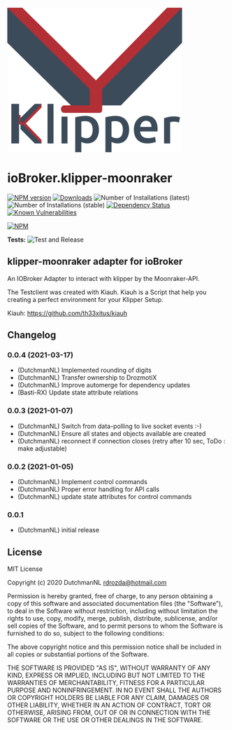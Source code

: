 ![Logo](admin/klipper-moonraker.png)
# ioBroker.klipper-moonraker

[![NPM version](http://img.shields.io/npm/v/iobroker.klipper-moonraker.svg)](https://www.npmjs.com/package/iobroker.klipper-moonraker)
[![Downloads](https://img.shields.io/npm/dm/iobroker.klipper-moonraker.svg)](https://www.npmjs.com/package/iobroker.klipper-moonraker)
![Number of Installations (latest)](http://iobroker.live/badges/klipper-moonraker-installed.svg)
![Number of Installations (stable)](http://iobroker.live/badges/klipper-moonraker-stable.svg)
[![Dependency Status](https://img.shields.io/david/DrozmotiX/iobroker.klipper-moonraker.svg)](https://david-dm.org/DrozmotiX/iobroker.klipper-moonraker)
[![Known Vulnerabilities](https://snyk.io/test/github/DrozmotiX/ioBroker.klipper-moonraker/badge.svg)](https://snyk.io/test/github/DrozmotiX/ioBroker.klipper-moonraker)

[![NPM](https://nodei.co/npm/iobroker.klipper-moonraker.png?downloads=true)](https://nodei.co/npm/iobroker.klipper-moonraker/)

**Tests:** ![Test and Release](https://github.com/DrozmotiX/ioBroker.klipper-moonraker/workflows/Test%20and%20Release/badge.svg)

## klipper-moonraker adapter for ioBroker

An IOBroker Adapter to interact with klipper by the Moonraker-API.

The Testclient was created with Kiauh. Kiauh is a Script that help you creating a perfect environment for your Klipper Setup.

Kiauh: 
https://github.com/th33xitus/kiauh

    
## Changelog

<!--
    Placeholder for the next version (at the beginning of the line):
    ### __WORK IN PROGRESS__
-->

### 0.0.4 (2021-03-17)
* (DutchmanNL) Implemented rounding of digits
* (DutchmanNL) Transfer ownership to DrozmotiX
* (DutchmanNL) Improve automerge for dependency updates
* (Basti-RX) Update state attribute relations

### 0.0.3 (2021-01-07)
* (DutchmanNL) Switch from data-polling to live socket events :-)
* (DutchmanNL) Ensure all states and objects available are created
* (DutchmanNL) reconnect if connection closes (retry after 10 sec, ToDo : make adjustable)

### 0.0.2 (2021-01-05)
* (DutchmanNL) Implement control commands
* (DutchmanNL) Proper error handling for API calls
* (DutchmanNL) update state attributes for control commands

### 0.0.1
* (DutchmanNL) initial release

## License
MIT License

Copyright (c) 2020 DutchmanNL <rdrozda@hotmail.com>

Permission is hereby granted, free of charge, to any person obtaining a copy
of this software and associated documentation files (the "Software"), to deal
in the Software without restriction, including without limitation the rights
to use, copy, modify, merge, publish, distribute, sublicense, and/or sell
copies of the Software, and to permit persons to whom the Software is
furnished to do so, subject to the following conditions:

The above copyright notice and this permission notice shall be included in all
copies or substantial portions of the Software.

THE SOFTWARE IS PROVIDED "AS IS", WITHOUT WARRANTY OF ANY KIND, EXPRESS OR
IMPLIED, INCLUDING BUT NOT LIMITED TO THE WARRANTIES OF MERCHANTABILITY,
FITNESS FOR A PARTICULAR PURPOSE AND NONINFRINGEMENT. IN NO EVENT SHALL THE
AUTHORS OR COPYRIGHT HOLDERS BE LIABLE FOR ANY CLAIM, DAMAGES OR OTHER
LIABILITY, WHETHER IN AN ACTION OF CONTRACT, TORT OR OTHERWISE, ARISING FROM,
OUT OF OR IN CONNECTION WITH THE SOFTWARE OR THE USE OR OTHER DEALINGS IN THE
SOFTWARE.
